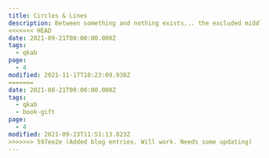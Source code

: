 ```yaml
---
title: Circles & Lines
description: Between something and nothing exists... the excluded middle.
<<<<<<< HEAD
date: 2021-09-21T00:00:00.000Z
tags:
  - qkab
page:
  - 4
modified: 2021-11-17T18:23:09.938Z
=======
date: 2021-08-21T00:00:00.000Z
tags:
  - qkab
  - book-gift
page:
  - 4
modified: 2021-09-23T11:51:13.823Z
>>>>>>> 597ee2e (Added blog entries. Will work. Needs some updating)
---
```

